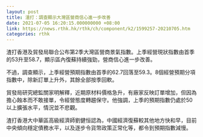 ```yaml
---
layout: post
title: 渣打：調查顯示大灣區營商信心進一步改善
date: 2021-07-05 16:20:15.000000000 +08:00
link: https://news.rthk.hk/rthk/ch/component/k2/1599257-20210705.htm
categories: rthk
---
```


渣打香港及貿發局聯合公布第2季大灣區營商景氣指數。上季經營現狀指數由首季的53升至58.7，顯示區內復蘇持續強勁，營商信心進一步改善。

不過，調查顯示，上季經營預期指數由首季的62.7回落至59.3。8個經營預期分項指數中，除新訂單上升外，其餘全部按季回軟。

貿發局研究總監關家明解釋，近期原材料價格急升，有廠家反映訂單增加，但因為擔心蝕本而不敢接單，令經營態度轉趨保守。他強調，上季的預期指數仍處於50以上擴張水平，情況並不悲觀。

渣打香港大中華區高級經濟師劉健恒認為，中國經濟復蘇較其他地方快和早，目前中央傾向穩定債務水平，以及逐步令貨幣政策正常化等，都令到預期指數減慢。
